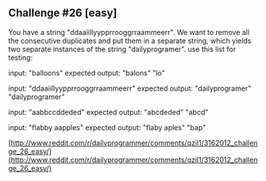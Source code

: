 Challenge #26 [easy]
-------------------

You have a string "ddaaiillyypprrooggrraammeerr". We want to remove all the consecutive duplicates and put them in a separate string, which yields two separate instances of the string "dailyprogramer".
use this list for testing:

  input: "balloons"
  expected output: "balons" "lo"

  input: "ddaaiillyypprrooggrraammeerr"
  expected output: "dailyprogramer" "dailyprogramer"

  input: "aabbccddeded"
  expected output: "abcdeded" "abcd"

  input: "flabby aapples"
  expected output: "flaby aples" "bap"

[http://www.reddit.com/r/dailyprogrammer/comments/qzil1/3162012_challenge_26_easy/](http://www.reddit.com/r/dailyprogrammer/comments/qzil1/3162012_challenge_26_easy/)
